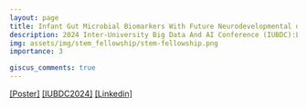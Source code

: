 ```yaml
---
layout: page
title: Infant Gut Microbial Biomarkers With Future Neurodevelopmental disorders
description: 2024 Inter-University Big Data And AI Conference (IUBDC):Leveraging Open Data Analytics and Machine Learning to Improve Mental Health Research and Innovation
img: assets/img/stem_fellowship/stem-fellowship.png
importance: 3

giscus_comments: true
---
```

[[Poster]](https://howardzhan2024.top/assets/pdf/IUBDC_poster.pdf) [[IUBDC2024]](https://live.stemfellowship.org/case-study/iubdc-ai-challenge-2024/) [[Linkedin]](https://www.linkedin.com/posts/howard-zhan-9556a92bb_grateful-for-an-inspiring-day-at-the-stem-activity-7223673717669703680-qQhr/?utm_source=share&utm_medium=member_desktop)